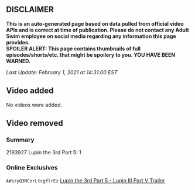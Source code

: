 ## DISCLAIMER
**This is an auto-generated page based on data pulled from official video APIs and is correct at time of publication. Please do not contact any Adult Swim employee on social media regarding any information this page provides.**  
**SPOILER ALERT: This page contains thumbnails of full episodes/shorts/etc. that might be spoilery to you. YOU HAVE BEEN WARNED.**  

_Last Update: February 1, 2021 at 14:31:00 EST_
## Video added
No videos were added.  
## Video removed
### Summary
2193927 Lupin the 3rd Part 5: 1  
### Online Exclusives
`AWszyQ3NCorLtcgflrEz` [Lupin the 3rd Part 5 - Lupin III Part V Trailer](https://www.adultswim.com/videos/lupin-the-3rd-part-5/lupin-iii-part-v-trailer)  
